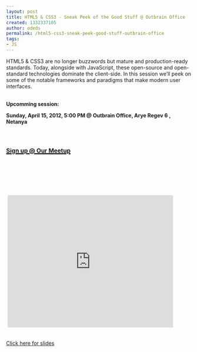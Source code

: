 ```yaml
---
layout: post
title: HTML5 & CSS3 - Sneak Peek of the Good Stuff @ Outbrain Office
created: 1332337105
author: odeds
permalink: /html5-css3-sneak-peek-good-stuff-outbrain-office
tags:
- JS
---
```

<div>HTML5 &amp; CSS3 are no longer buzzwords but mature and  production-ready standards. Today, alongside with JavaScript, these  open-source and open-standard technologies dominate the client-side. In  this session we&rsquo;ll peek on some of the notable frameworks and paradigms  that make modern user interfaces.</div>
<div>&nbsp;</div>
<div>
<div class="clearfix event-stack-display" id="event-when-display"><time itemprop="startDate" datetime="2012-04-15T17:00:00+03:00">
<p class="headline"><strong>Upcomming session: <br />
</strong></p>
<p class="event-where-address subtext" itemprop="address" itemscope="" itemtype="http://schema.org/PostalAddress"><strong>Sunday, April 15, 2012, 5:00 PM @ </strong><strong>Outbrain Office</strong><strong>, Arye Regev 6 , <span>Netanya</span>  </strong></p>
<p class="event-where-address subtext" itemprop="address" itemscope="" itemtype="http://schema.org/PostalAddress">&nbsp;</p>
<h2><a target="_blank" href="http://www.meetup.com/Tikal-TCE/events/57231192/"><span style="font-size: medium;"><u>Sign up @ Our Meetup</u></span></a></h2>
<p class="event-where-address subtext" itemprop="address" itemscope="" itemtype="http://schema.org/PostalAddress">&nbsp;</p>
<p class="event-where-address subtext" itemprop="address" itemscope="" itemtype="http://schema.org/PostalAddress">&nbsp;</p>
</time></div>
</div>
<div>&nbsp;</div>
<p>&nbsp;<iframe width="450" height="359" frameborder="0" allowfullscreen="" src="http://blip.tv/play/grVLgu%2B3NwA.html?p=1"></iframe><embed style="display: none;" src="http://a.blip.tv/api.swf#grVLgu+3NwA" type="application/x-shockwave-flash"></embed></p>
<div>
<div>&nbsp;</div>
<div><a href="http://tinyurl.com/sagir">Click here for slides</a></div>
<div>&nbsp;</div>
<div>&nbsp;</div>
</div>
<p>&nbsp;</p>
